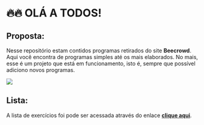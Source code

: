 # 🔥🔥 OLÁ A TODOS! 

## Proposta:

Nesse repositório estam contidos programas retirados do site **Beecrowd**. Aqui você encontra de programas simples até os mais elaborados. No mais, esse é um projeto que está em funcionamento, isto é, sempre que possível adiciono novos programas.   

![](https://external-content.duckduckgo.com/iu/?u=https%3A%2F%2Forig00.deviantart.net%2Fb39d%2Ff%2F2015%2F217%2F5%2Fe%2Fgear_gif_by_zero_the_noob_artis-d94baao.gif&f=1&nofb=1&ipt=057462a214ba1bf5f78f6a9fce8da9a9c5a6910178bd142be30794a7356ecba6&ipo=images)

## Lista:
A lista de exercícios foi pode ser acessada através do enlace **[clique aqui](https://www.beecrowd.com.br/judge/pt/problems/index/1)**.
